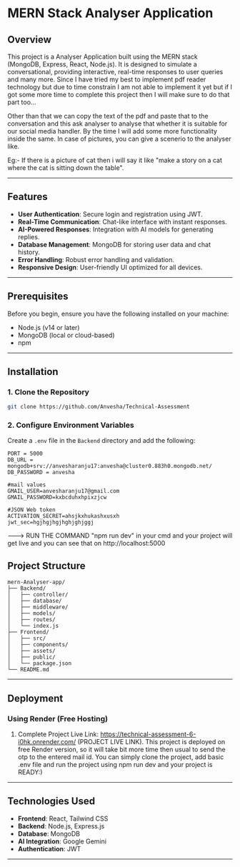 # MERN Stack Analyser Application

## Overview
This project is a Analyser Application built using the MERN stack (MongoDB, Express, React, Node.js). It is designed to simulate a conversational, providing interactive, real-time responses to user queries and many more. Since I have tried my best to implement pdf reader technology but due to time constrain I am not able to implement it yet but if I got some more time to complete this project then I will make sure to do that part too...

Other than that we can copy the text of the pdf and paste that to the conversation and this ask analyser to analyse that whether it is suitable for our social media handler. By the time I will add some more functionality inside the same. In case of pictures, you can give a scenerio to the analyser like.

Eg:- If there is a picture of cat then i will say it like "make a story on a cat where the cat is sitting down the table".

---

## Features
- **User Authentication**: Secure login and registration using JWT.
- **Real-Time Communication**: Chat-like interface with instant responses.
- **AI-Powered Responses**: Integration with AI models for generating replies.
- **Database Management**: MongoDB for storing user data and chat history.
- **Error Handling**: Robust error handling and validation.
- **Responsive Design**: User-friendly UI optimized for all devices.

---

## Prerequisites
Before you begin, ensure you have the following installed on your machine:
- Node.js (v14 or later)
- MongoDB (local or cloud-based)
- npm

---

## Installation
### 1. Clone the Repository
```bash
git clone https://github.com/Anvesha/Technical-Assessment
```

### 2. Configure Environment Variables
Create a `.env` file in the `Backend` directory and add the following:
```
PORT = 5000
DB_URL = mongodb+srv://anvesharanju17:anvesha@cluster0.883h0.mongodb.net/
DB_PASSWORD = anvesha

#mail values
GMAIL_USER=anvesharanju17@gmail.com
GMAIL_PASSWORD=kxbcduhxhpixzjcw

#JSON Web token
ACTIVATION_SECRET=ahsjkxhukashxusxh
jwt_sec=hgjhgjhgjhghjghjggj
```

---> RUN THE COMMAND "npm run dev" in your cmd and your project will get live and you can see that on http://localhost:5000

## Project Structure
```
mern-Analyser-app/
├── Backend/
│   ├── controller/
│   ├── database/
│   ├── middleware/
│   ├── models/
│   ├── routes/
│   └── index.js
├── Frontend/
│   ├── src/
│   ├── components/
│   ├── assets/
│   ├── public/
│   └── package.json
└── README.md
```

---

## Deployment
### Using Render (Free Hosting)
1. Complete Project Live Link:
   https://technical-assessment-6-i0hk.onrender.com/
   (PROJECT LIVE LINK).
   This project is deployed on free Render version, so it will take bit more time then usual to send the otp to the entered mail id. You can simply clone the project, add basic .env file and run the project using npm run dev and your project is READY:)

---

## Technologies Used
- **Frontend**: React, Tailwind CSS
- **Backend**: Node.js, Express.js
- **Database**: MongoDB
- **AI Integration**: Google Gemini
- **Authentication**: JWT

---


